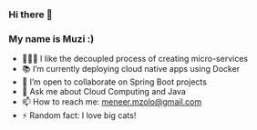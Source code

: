 ### Hi there 👋

### My name is Muzi :)

- 👨🏽‍💻 I like the decoupled process of creating micro-services
- 📚 I’m currently deploying cloud native apps using Docker
- 👯 I’m open to collaborate on Spring Boot projects
- 💬 Ask me about Cloud Computing and Java
- 📫 How to reach me: meneer.mzolo@gmail.com
- ⚡️ Random fact: I love big cats! 


